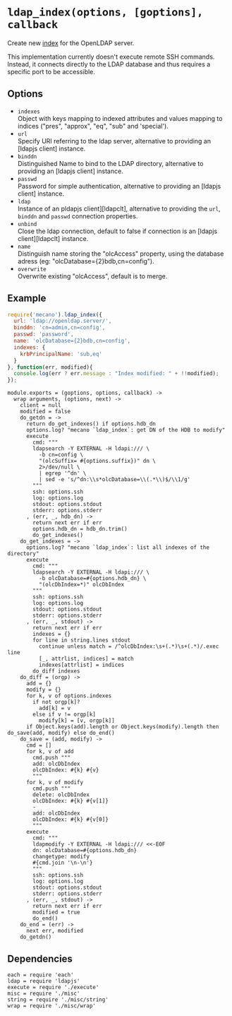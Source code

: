 
# `ldap_index(options, [goptions], callback`

Create new [index](index) for the OpenLDAP server.   

This implementation currently doesn't execute remote SSH commands. Instead, it
connects directly to the LDAP database and thus requires a specific port to be
accessible.   

## Options

*   `indexes`   
    Object with keys mapping to indexed attributes and values mapping to indices
    ("pres", "approx", "eq", "sub" and 'special').   
*   `url`   
    Specify URI referring to the ldap server, alternative to providing an
    [ldapjs client] instance.   
*   `binddn`   
    Distinguished Name to bind to the LDAP directory, alternative to providing
    an [ldapjs client] instance.   
*   `passwd`   
    Password for simple authentication, alternative to providing an
    [ldapjs client] instance.   
*   `ldap`   
    Instance of an pldapjs client][ldapclt], alternative to providing the `url`,
    `binddn` and `passwd` connection properties.   
*   `unbind`   
    Close the ldap connection, default to false if connection is an
    [ldapjs client][ldapclt] instance.   
*   `name`   
    Distinguish name storing the "olcAccess" property, using the database adress
    (eg: "olcDatabase={2}bdb,cn=config").   
*   `overwrite`   
    Overwrite existing "olcAccess", default is to merge.   

## Example

```js
require('mecano').ldap_index({
  url: 'ldap://openldap.server/',
  binddn: 'cn=admin,cn=config',
  passwd: 'password',
  name: 'olcDatabase={2}bdb,cn=config',
  indexes: {
    krbPrincipalName: 'sub,eq'
  }
}, function(err, modified){
  console.log(err ? err.message : "Index modified: " + !!modified);
});
```

    module.exports = (goptions, options, callback) ->
      wrap arguments, (options, next) ->
        client = null
        modified = false
        do_getdn = ->
          return do_get_indexes() if options.hdb_dn
          options.log? "mecano `ldap_index`: get DN of the HDB to modify"
          execute
            cmd: """
            ldapsearch -Y EXTERNAL -H ldapi:/// \
              -b cn=config \
              "(olcSuffix= #{options.suffix})" dn \
              2>/dev/null \
              | egrep '^dn' \
              | sed -e 's/^dn:\\s*olcDatabase=\\(.*\\)$/\\1/g'
            """
            ssh: options.ssh
            log: options.log
            stdout: options.stdout
            stderr: options.stderr
          , (err, _, hdb_dn) ->
            return next err if err
            options.hdb_dn = hdb_dn.trim()
            do_get_indexes()
        do_get_indexes = ->
          options.log? "mecano `ldap_index`: list all indexes of the directory"
          execute
            cmd: """
            ldapsearch -Y EXTERNAL -H ldapi:/// \
              -b olcDatabase=#{options.hdb_dn} \
              "(olcDbIndex=*)" olcDbIndex
            """
            ssh: options.ssh
            log: options.log
            stdout: options.stdout
            stderr: options.stderr
          , (err, _, stdout) ->
            return next err if err
            indexes = {}
            for line in string.lines stdout
              continue unless match = /^olcDbIndex:\s+(.*)\s+(.*)/.exec line
              [_, attrlist, indices] = match
              indexes[attrlist] = indices
            do_diff indexes
        do_diff = (orgp) ->
          add = {}
          modify = {}
          for k, v of options.indexes
            if not orgp[k]?
              add[k] = v
            else if v != orgp[k]
              modify[k] = [v, orgp[k]]
          if Object.keys(add).length or Object.keys(modify).length then do_save(add, modify) else do_end()
        do_save = (add, modify) ->
          cmd = []
          for k, v of add
            cmd.push """
            add: olcDbIndex
            olcDbIndex: #{k} #{v}
            """
          for k, v of modify
            cmd.push """
            delete: olcDbIndex
            olcDbIndex: #{k} #{v[1]}
            -
            add: olcDbIndex
            olcDbIndex: #{k} #{v[0]}
            """
          execute
            cmd: """
            ldapmodify -Y EXTERNAL -H ldapi:/// <<-EOF
            dn: olcDatabase=#{options.hdb_dn}
            changetype: modify
            #{cmd.join '\n-\n'}
            """
            ssh: options.ssh
            log: options.log
            stdout: options.stdout
            stderr: options.stderr
          , (err, _, stdout) ->
            return next err if err
            modified = true
            do_end()
        do_end = (err) ->
          next err, modified
        do_getdn()

## Dependencies

    each = require 'each'
    ldap = require 'ldapjs'
    execute = require './execute'
    misc = require './misc'
    string = require './misc/string'
    wrap = require './misc/wrap'

[index]: http://www.zytrax.com/books/ldap/apa/indeces.html


